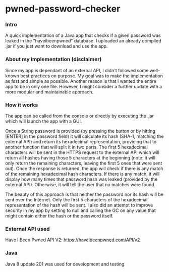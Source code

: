 # pwned-password-checker


### Intro
A quick implementation of a Java app that checks if a given password was leaked in the "haveibeenpwned" database. I uploaded an already compiled .jar if you just want to download and use the app.

### About my implementation (disclaimer)
Since my app is dependant of an external API, I didn't followed some well-known best practices on purpose. My goal was to make the implementation as fast and simple as possible. Another reason is that I wanted the entire app to be in only one file.
However, I might consider a further update with a more modular and maintainable approach.

### How it works
The app can be called from the console or directly by executing the .jar which will launch the app with a GUI.

Once a String password is provided (by pressing the button or by hitting [ENTER] in the password field) it will calculate its hash (SHA-1, matching the external API) and return its hexadecimal representation, providing that to another function that will split it in two parts. The first 5 hexadecimal characters will be sent in the HTTPS request to the external API which will return all hashes having those 5 characters at the beginning (note: it will only return the remaining characters, leaving the first 5 ones that were sent out). Once the response is returned, the app will check if there is any match of the remaining hexadecimal hash characters. If there is any match, it will display how many times that password hash was leaked (provided by the external API). Otherwise, it will tell the user that no matches were found.

The beauty of this approach is that neither the password nor its hash will be sent over the Internet. Only the first 5 characters of the hexadecimal representation of the hash will be sent. I also did an attempt to improve security in my app by setting to null and calling the GC on any value that might contain either the hash or the password itself.

### External API used
Have I Been Pwned API V2: https://haveibeenpwned.com/API/v2

### Java
Java 8 update 201 was used for development and testing.
